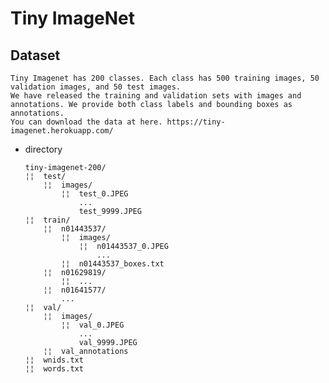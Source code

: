 Tiny ImageNet
===

<a name="toc"></a>
## Dataset

	Tiny Imagenet has 200 classes. Each class has 500 training images, 50 validation images, and 50 test images.
	We have released the training and validation sets with images and annotations. We provide both class labels and bounding boxes as annotations.
	You can download the data at here. https://tiny-imagenet.herokuapp.com/

- directory
	```
	tiny-imagenet-200/
	¦¦	test/
		¦¦	images/
			¦¦	test_0.JPEG
				...
				test_9999.JPEG
	¦¦	train/
		¦¦	n01443537/
			¦¦	images/
				¦¦	n01443537_0.JPEG
					...
			¦¦	n01443537_boxes.txt
		¦¦	n01629819/
			¦¦	...
		¦¦	n01641577/
			...	
	¦¦	val/
		¦¦	images/
			¦¦	val_0.JPEG
				...
				val_9999.JPEG
		¦¦	val_annotations
	¦¦	wnids.txt
	¦¦	words.txt
	```
